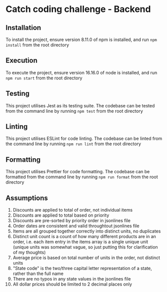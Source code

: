 # Catch coding challenge - Backend

## Installation

To install the project, ensure version 8.11.0 of npm is installed, and run `npm install` from the root directory

## Execution

To execute the project, ensure version 16.16.0 of node is installed, and run `npm run start` from the root directory

## Testing

This project utilises Jest as its testing suite. The codebase can be tested from the command line by running `npm test` from the root directory

## Linting

This project utilises ESLint for code linting. The codebase can be linted from the command line by running `npm run lint` from the root directory

## Formatting

This project utilises Prettier for code formatting. The codebase can be formatted from the command line by running `npm run format` from the root directory

## Assumptions

1. Discounts are applied to total of order, not individual items
2. Discounts are applied to total based on priority
3. Discounts are pre-sorted by priority order in jsonlines file
4. Order dates are consistent and valid throughtout jsonlines file
5. Items are all grouped together correctly into distinct units, no duplicates
6. Distinct unit count is a count of how many different products are in an order, i.e. each item entry in the items array is a single unique unit (unique units was somewhat vague, so just putting this for clarification of my thoughts)
7. Average price is based on total number of units in the order, not distinct units
8. "State code" is the two/three capital letter representation of a state, rather than the full name
9. There are no typos in any state values in the jsonlines file
10. All dollar prices should be limited to 2 decimal places only
